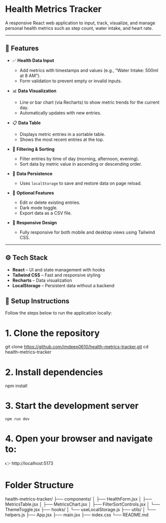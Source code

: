 # Health Metrics Tracker

A responsive React web application to input, track, visualize, and manage personal health metrics such as step count, water intake, and heart rate.

---

## 🧠 Features

- ✅ **Health Data Input**
  - Add metrics with timestamps and values (e.g., “Water Intake: 500ml at 8 AM”).
  - Form validation to prevent empty or invalid inputs.

- 📊 **Data Visualization**
  - Line or bar chart (via Recharts) to show metric trends for the current day.
  - Automatically updates with new entries.

- 📋 **Data Table**
  - Displays metric entries in a sortable table.
  - Shows the most recent entries at the top.

- 🔎 **Filtering & Sorting**
  - Filter entries by time of day (morning, afternoon, evening).
  - Sort data by metric value in ascending or descending order.

- 💾 **Data Persistence**
  - Uses `localStorage` to save and restore data on page reload.

- 🌙 **Optional Features**
  - Edit or delete existing entries.
  - Dark mode toggle.
  - Export data as a CSV file.

- 📱 **Responsive Design**
  - Fully responsive for both mobile and desktop views using Tailwind CSS.

---

## ⚙️ Tech Stack

- **React** – UI and state management with hooks
- **Tailwind CSS** – Fast and responsive styling
- **Recharts** – Data visualization
- **LocalStorage** – Persistent data without a backend



## 🚀 Setup Instructions

Follow the steps below to run the application locally:

# 1. Clone the repository
git clone https://github.com/imdeep0610/health-metrics-tracker.git
cd health-metrics-tracker

# 2. Install dependencies
  npm install

# 3. Start the development server
    npm run dev
    
# 4. Open your browser and navigate to:
👉 http://localhost:5173

# Folder Structure
health-metrics-tracker/
├── components/
│   ├── HealthForm.jsx
│   ├── MetricsTable.jsx
│   ├── MetricsChart.jsx
│   ├── FilterSortControls.jsx
│   └── ThemeToggle.jsx
├── hooks/
│   └── useLocalStorage.js
├── utils/
│   └── helpers.js
├── App.jsx
├── main.jsx
├── index.css
└── README.md


